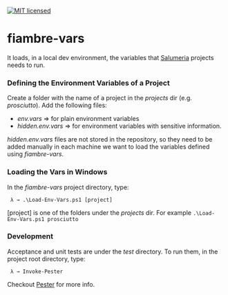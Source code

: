 [![MIT licensed](https://img.shields.io/badge/license-MIT-blue.svg)](https://github.com/rafaelfiume/fiambre-vars/blob/master/LICENSE)
# fiambre-vars

It loads, in a local dev environment, the variables that [Salumeria](https://rafaelfiume.com/2013/04/07/dragons-unicorns-and-titans-an-agile-software-developer-tail/) projects needs to run.

### Defining the Environment Variables of a Project

Create a folder with the name of a project in the _projects_ dir (e.g. _prosciutto_). Add the following files:
 * _env.vars_ => for plain environment variables
 * _hidden.env.vars_ => for environment variables with sensitive information.

_hidden.env.vars_ files are not stored in the repository, so they need to be added manually in each machine we want to load the variables defined using _fiambre-vars_.

### Loading the Vars in Windows

In the _fiambre-vars_ project directory, type:

     λ → .\Load-Env-Vars.ps1 [project]

[project] is one of the folders under the _projects_ dir. For example `.\Load-Env-Vars.ps1 prosciutto`


### Development

Acceptance and unit tests are under the _test_ directory. To run them, in the project root directory, type:

     λ → Invoke-Pester

Checkout [Pester](https://github.com/pester/Pester) for more info.